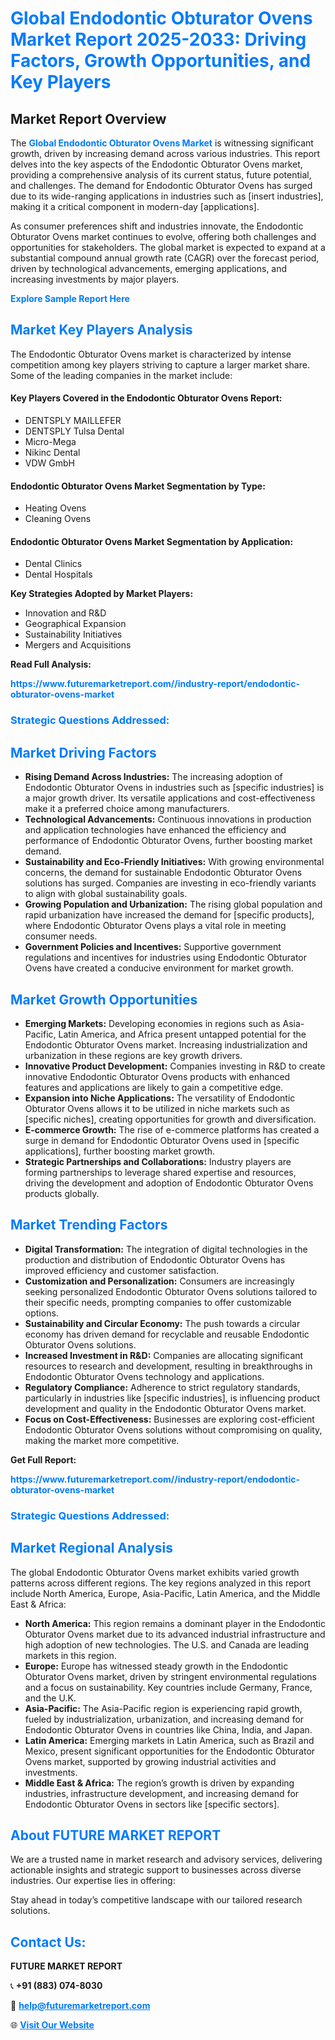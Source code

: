 <h1 style="color: #007BFF;">Global Endodontic Obturator Ovens Market Report 2025-2033: Driving Factors, Growth Opportunities, and Key Players</h1>

<section id="overview">
<h2>Market Report Overview</h2>
<p>The <a href="https://www.futuremarketreport.com//industry-report/endodontic-obturator-ovens-market" style="color: #007BFF; text-decoration: none;"><strong>Global Endodontic Obturator Ovens Market</strong></a> is witnessing significant growth, driven by increasing demand across various industries. This report delves into the key aspects of the Endodontic Obturator Ovens market, providing a comprehensive analysis of its current status, future potential, and challenges. The demand for Endodontic Obturator Ovens has surged due to its wide-ranging applications in industries such as [insert industries], making it a critical component in modern-day [applications].</p>
<p>As consumer preferences shift and industries innovate, the Endodontic Obturator Ovens market continues to evolve, offering both challenges and opportunities for stakeholders. The global market is expected to expand at a substantial compound annual growth rate (CAGR) over the forecast period, driven by technological advancements, emerging applications, and increasing investments by major players.</p>
</section>

<section id="overview">
<p><a href="https://www.futuremarketreport.com//request-sample/reportId=50030" style="color: #007BFF; text-decoration: none;"><strong>Explore Sample Report Here</strong></a></p>
</section>

<section id="key-players">
<h2 style="color: #007BFF;">Market Key Players Analysis</h2>
<p>The Endodontic Obturator Ovens market is characterized by intense competition among key players striving to capture a larger market share. Some of the leading companies in the market include:</p>
<h4>Key Players Covered in the Endodontic Obturator Ovens Report:</h4>
<ul><li>DENTSPLY MAILLEFER</li><li>DENTSPLY Tulsa Dental</li><li>Micro-Mega</li><li>Nikinc Dental</li><li>VDW GmbH</li></ul>
<h4>Endodontic Obturator Ovens Market Segmentation by Type:</h4>
<ul><li>Heating Ovens</li><li>Cleaning Ovens</li></ul>

<h4>Endodontic Obturator Ovens Market Segmentation by Application:</h4>
<ul><li>Dental Clinics</li><li>Dental Hospitals</li></ul>
<p><strong>Key Strategies Adopted by Market Players:</strong></p>
<ul>
<li>Innovation and R&D</li>
<li>Geographical Expansion</li>
<li>Sustainability Initiatives</li>
<li>Mergers and Acquisitions</li>
</ul>
</section>

<section>
<p><strong>Read Full Analysis: </strong></p><a href="https://www.futuremarketreport.com//industry-report/endodontic-obturator-ovens-market" style="color: #007BFF; text-decoration: none;"><strong>https://www.futuremarketreport.com//industry-report/endodontic-obturator-ovens-market</strong></a>
<h3 style="color: #007BFF;">Strategic Questions Addressed:</h3>
</section>

<section id="driving-factors">
<h2 style="color: #007BFF;">Market Driving Factors</h2>
<ul>
<li><strong>Rising Demand Across Industries:</strong> The increasing adoption of Endodontic Obturator Ovens in industries such as [specific industries] is a major growth driver. Its versatile applications and cost-effectiveness make it a preferred choice among manufacturers.</li>
<li><strong>Technological Advancements:</strong> Continuous innovations in production and application technologies have enhanced the efficiency and performance of Endodontic Obturator Ovens, further boosting market demand.</li>
<li><strong>Sustainability and Eco-Friendly Initiatives:</strong> With growing environmental concerns, the demand for sustainable Endodontic Obturator Ovens solutions has surged. Companies are investing in eco-friendly variants to align with global sustainability goals.</li>
<li><strong>Growing Population and Urbanization:</strong> The rising global population and rapid urbanization have increased the demand for [specific products], where Endodontic Obturator Ovens plays a vital role in meeting consumer needs.</li>
<li><strong>Government Policies and Incentives:</strong> Supportive government regulations and incentives for industries using Endodontic Obturator Ovens have created a conducive environment for market growth.</li>
</ul>
</section>

<section id="growth-opportunities">
<h2 style="color: #007BFF;">Market Growth Opportunities</h2>
<ul>
<li><strong>Emerging Markets:</strong> Developing economies in regions such as Asia-Pacific, Latin America, and Africa present untapped potential for the Endodontic Obturator Ovens market. Increasing industrialization and urbanization in these regions are key growth drivers.</li>
<li><strong>Innovative Product Development:</strong> Companies investing in R&D to create innovative Endodontic Obturator Ovens products with enhanced features and applications are likely to gain a competitive edge.</li>
<li><strong>Expansion into Niche Applications:</strong> The versatility of Endodontic Obturator Ovens allows it to be utilized in niche markets such as [specific niches], creating opportunities for growth and diversification.</li>
<li><strong>E-commerce Growth:</strong> The rise of e-commerce platforms has created a surge in demand for Endodontic Obturator Ovens used in [specific applications], further boosting market growth.</li>
<li><strong>Strategic Partnerships and Collaborations:</strong> Industry players are forming partnerships to leverage shared expertise and resources, driving the development and adoption of Endodontic Obturator Ovens products globally.</li>
</ul>
</section>

<section id="trending-factors">
<h2 style="color: #007BFF;">Market Trending Factors</h2>
<ul>
<li><strong>Digital Transformation:</strong> The integration of digital technologies in the production and distribution of Endodontic Obturator Ovens has improved efficiency and customer satisfaction.</li>
<li><strong>Customization and Personalization:</strong> Consumers are increasingly seeking personalized Endodontic Obturator Ovens solutions tailored to their specific needs, prompting companies to offer customizable options.</li>
<li><strong>Sustainability and Circular Economy:</strong> The push towards a circular economy has driven demand for recyclable and reusable Endodontic Obturator Ovens solutions.</li>
<li><strong>Increased Investment in R&D:</strong> Companies are allocating significant resources to research and development, resulting in breakthroughs in Endodontic Obturator Ovens technology and applications.</li>
<li><strong>Regulatory Compliance:</strong> Adherence to strict regulatory standards, particularly in industries like [specific industries], is influencing product development and quality in the Endodontic Obturator Ovens market.</li>
<li><strong>Focus on Cost-Effectiveness:</strong> Businesses are exploring cost-efficient Endodontic Obturator Ovens solutions without compromising on quality, making the market more competitive.</li>
</ul>
</section>

<section>
<p><strong>Get Full Report: </strong></p><a href="https://www.futuremarketreport.com//industry-report/endodontic-obturator-ovens-market" style="color: #007BFF; text-decoration: none;"><strong>https://www.futuremarketreport.com//industry-report/endodontic-obturator-ovens-market</strong></a>
<h3 style="color: #007BFF;">Strategic Questions Addressed:</h3>
</section>


<section id="regional-analysis">
<h2 style="color: #007BFF;">Market Regional Analysis</h2>
<p>The global Endodontic Obturator Ovens market exhibits varied growth patterns across different regions. The key regions analyzed in this report include North America, Europe, Asia-Pacific, Latin America, and the Middle East & Africa:</p>
<ul>
<li><strong>North America:</strong> This region remains a dominant player in the Endodontic Obturator Ovens market due to its advanced industrial infrastructure and high adoption of new technologies. The U.S. and Canada are leading markets in this region.</li>
<li><strong>Europe:</strong> Europe has witnessed steady growth in the Endodontic Obturator Ovens market, driven by stringent environmental regulations and a focus on sustainability. Key countries include Germany, France, and the U.K.</li>
<li><strong>Asia-Pacific:</strong> The Asia-Pacific region is experiencing rapid growth, fueled by industrialization, urbanization, and increasing demand for Endodontic Obturator Ovens in countries like China, India, and Japan.</li>
<li><strong>Latin America:</strong> Emerging markets in Latin America, such as Brazil and Mexico, present significant opportunities for the Endodontic Obturator Ovens market, supported by growing industrial activities and investments.</li>
<li><strong>Middle East & Africa:</strong> The region’s growth is driven by expanding industries, infrastructure development, and increasing demand for Endodontic Obturator Ovens in sectors like [specific sectors].</li>
</ul>
</section>

<footer>
<h2 style="color: #007BFF;">About FUTURE MARKET REPORT</h2>
<p>We are a trusted name in market research and advisory services, delivering actionable insights and strategic support to businesses across diverse industries. Our expertise lies in offering:</p>

<p>Stay ahead in today’s competitive landscape with our tailored research solutions.</p>

<h2 style="color: #007BFF;">Contact Us:</h2>
<p><strong>FUTURE MARKET REPORT</strong></p>
<p>📞 <strong>+91 (883) 074-8030</strong></p>
<p>📧 <strong><a href="mailto:help@futuremarketreport.com" style="color: #007BFF;">help@futuremarketreport.com</a></strong></p>
<p>🌐 <strong><a href="https://www.futuremarketreport.com/" style="color: #007BFF;">Visit Our Website</a></strong></p>
</footer>